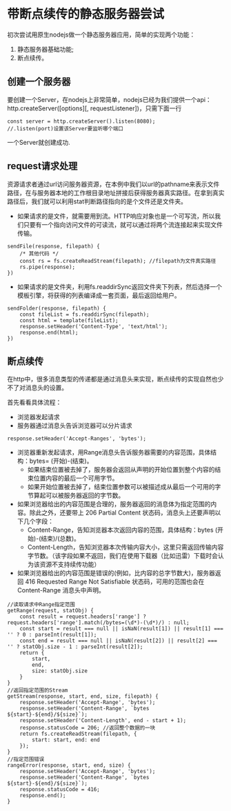 # 带断点续传的静态服务器尝试

初次尝试用原生nodejs做一个静态服务器应用，简单的实现两个功能：  

1. 静态服务器基础功能;
2. 断点续传。

## 创建一个服务器

要创建一个Server，在nodejs上非常简单，nodejs已经为我们提供一个api：http.createServer([options][, requestListener])，只需下面一行

```
const server = http.createServer().listen(8080);  
//.listen(port)设置该Server要监听哪个端口
```

一个Server就创建成功.

## request请求处理
资源请求者通过url访问服务器资源，在本例中我们以url的pathname来表示文件路径，在与服务器本地的工作根目录地址拼接后获得服务器真实路径。在拿到真实路径后，我们就可以利用stat判断路径指向的是个文件还是文件夹。

* 如果请求的是文件，就需要用到流。HTTP响应对象也是一个可写流，所以我们只要有一个指向访问文件的可读流，就可以通过将两个流连接起来实现文件传输。

```
sendFile(response, filepath) {
	/* 其他代码 */
	const rs = fs.createReadStream(filepath); //filepath为文件真实路径
	rs.pipe(response);
})
```

* 如果请求的是文件夹，利用fs.readdirSync返回文件夹下列表，然后选择一个模板引擎，将获得的列表编译成一套页面，最后返回给用户。

```
sendFolder(response, filepath) {
	const fileList = fs.readdirSync(filepath);
	const html = template(fileList);
	response.setHeader('Content-Type', 'text/html');
	response.end(html);
})
```

## 断点续传
在http中，很多消息类型的传递都是通过消息头来实现，断点续传的实现自然也少不了对消息头的设置。

首先看看具体流程：

* 浏览器发起请求
* 服务器通过消息头告诉浏览器可以分片请求

```
response.setHeader('Accept-Ranges', 'bytes');
```

* 浏览器重新发起请求，用Range消息头告诉服务器需要的内容范围，具体结构：bytes= (开始)-(结束)。
   * 如果结束位置被去掉了，服务器会返回从声明的开始位置到整个内容的结束位置内容的最后一个可用字节。
   * 如果开始位置被去掉了，结束位置参数可以被描述成从最后一个可用的字节算起可以被服务器返回的字节数。
* 如果浏览器给出的内容范围是合理的，服务器返回的消息体为指定范围的内容。除此之外，还要带上 206 Partial Content 状态码，消息头上还要声明以下几个字段：
   * Content-Range，告知浏览器本次返回内容的范围，具体结构：bytes (开始)-(结束)/(总数)。
   * Content-Length，告知浏览器本次传输内容大小，这里只需返回传输内容字节数。（该字段如果不返回，我们在使用下载器（比如迅雷）下载时会认为该资源不支持续传功能）
* 如果浏览器给出的内容范围是错误的(例如，比内容的总字节数大)，服务器返回 416 Requested Range Not Satisfiable 状态码，可用的范围也会在 Content-Range 消息头中声明。

```
//读取请求中Range指定范围
getRange(request, statObj) {
	const result = request.headers['range'] ? request.headers['range'].match(/bytes=(\d*)-(\d*)/) : null;
	const start = result === null || isNaN(result[1]) || result[1] === '' ? 0 : parseInt(result[1]);
	const end = result === null || isNaN(result[2]) || result[2] === '' ? statObj.size - 1 : parseInt(result[2]);
	return {
		start,
		end,
		size: statObj.size
	}
}
//返回指定范围的Stream
getStream(response, start, end, size, filepath) {
	response.setHeader('Accept-Range', 'bytes');
	response.setHeader('Content-Range', `bytes ${start}-${end}/${size}`);
	response.setHeader('Content-Length', end - start + 1);
	response.statusCode = 206; //返回整个数据的一块
	return fs.createReadStream(filepath, {
    	start: start, end: end
	});
}
//指定范围错误
rangeError(response, start, end, size) {
	response.setHeader('Accept-Range', 'bytes');
	response.setHeader('Content-Range', `bytes ${start}-${end}/${size}`);
	response.statusCode = 416;
	response.end();
}
```





